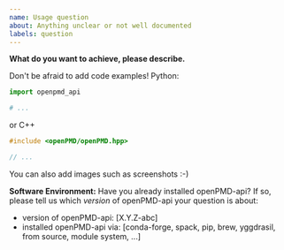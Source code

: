```yaml
---
name: Usage question
about: Anything unclear or not well documented
labels: question
---
```


**What do you want to achieve, please describe.**

Don't be afraid to add code examples!
Python:
```python
import openpmd_api

# ...
```
or C++
```C++
#include <openPMD/openPMD.hpp>

// ...
```

You can also add images such as screenshots :-)

**Software Environment:**
Have you already installed openPMD-api?
If so, please tell us which *version* of openPMD-api your question is about:

 - version of openPMD-api: [X.Y.Z-abc]
 - installed openPMD-api via: [conda-forge, spack, pip, brew, yggdrasil, from source, module system, ...]
